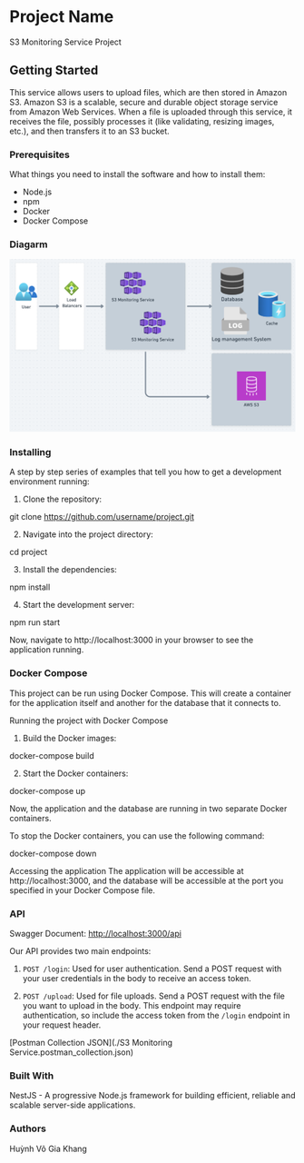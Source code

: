 # Project Name
S3 Monitoring Service Project

## Getting Started

This service allows users to upload files, which are then stored in Amazon S3. Amazon S3 is a scalable, secure and durable object storage service from Amazon Web Services. When a file is uploaded through this service, it receives the file, possibly processes it (like validating, resizing images, etc.), and then transfers it to an S3 bucket.

### Prerequisites

What things you need to install the software and how to install them:

- Node.js
- npm
- Docker
- Docker Compose

### Diagarm 

![Diagram of the project architecture](./diagram.png)

### Installing

A step by step series of examples that tell you how to get a development environment running:

1. Clone the repository:

git clone https://github.com/username/project.git

2. Navigate into the project directory:

cd project

3. Install the dependencies:

npm install

4. Start the development server:

npm run start

Now, navigate to http://localhost:3000 in your browser to see the application running.

###  Docker Compose

This project can be run using Docker Compose. This will create a container for the application itself and another for the database that it connects to.

Running the project with Docker Compose

1. Build the Docker images:

docker-compose build

2. Start the Docker containers:

docker-compose up


Now, the application and the database are running in two separate Docker containers.

To stop the Docker containers, you can use the following command:

docker-compose down

Accessing the application
The application will be accessible at http://localhost:3000, and the database will be accessible at the port you specified in your Docker Compose file.

### API

Swagger Document: [http://localhost:3000/api](http://localhost:3000/api)

Our API provides two main endpoints:

1. `POST /login`: Used for user authentication. Send a POST request with your user credentials in the body to receive an access token.

2. `POST /upload`: Used for file uploads. Send a POST request with the file you want to upload in the body. This endpoint may require authentication, so include the access token from the `/login` endpoint in your request header.

[Postman Collection JSON](./S3 Monitoring Service.postman_collection.json)

### Built With
NestJS - A progressive Node.js framework for building efficient, reliable and scalable server-side applications.

### Authors
Huỳnh Võ Gia Khang






